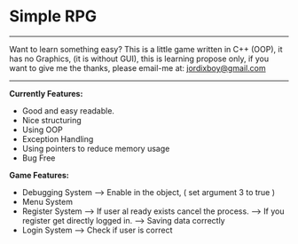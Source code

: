 <h1>Simple RPG</h1>
<hr />

Want to learn something easy? This is a little game written in C++ (OOP),
it has no Graphics, (it is without GUI), this is learning propose only,
if you want to give me the thanks, please email-me at: jordixboy@gmail.com
<hr />

<strong>Currently Features:</strong>
- Good and easy readable.
- Nice structuring
- Using OOP
- Exception Handling
- Using pointers to reduce memory usage
- Bug Free

<strong>Game Features:</strong>
- Debugging System
--> Enable in the object, ( set argument 3 to true )
- Menu System
- Register System
--> If user al ready exists cancel the process.
--> If you register get directly logged in.
--> Saving data correctly
- Login System
--> Check if user is correct
